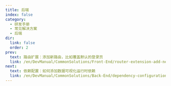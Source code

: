 ```yaml
---
title: 后端
index: false
category:
  - 研发手册
  - 常见解决方案
  - 后端
dir:
  link: false
  order: 2
prev:
  text: 路由扩展：添加新路由，比如覆盖默认的登录页
  link: /en/DevManual/CommonSolutions/Front-End/router-extension-add-new-route-override-login.md
next:
  text: 依赖配置：如何添加数据可视化运行时依赖
  link: /en/DevManual/CommonSolutions/Back-End/dependency-configuration-how-to-add-data-visualization-dependencies.md
---
```


